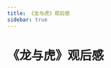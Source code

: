 ```yaml
---
title: 《龙与虎》观后感
sidebar: true
---
```


# 《龙与虎》观后感

<ClientOnly>
<title-pv/>
</ClientOnly>


<ClientOnly>
  <leave/>
</ClientOnly/>